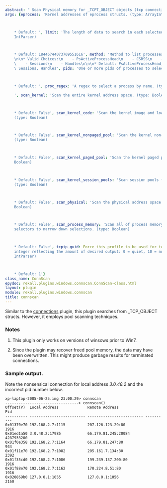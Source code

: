 ```yaml
---
abstract: " Scan Physical memory for _TCPT_OBJECT objects (tcp connections)\n    "
args: {eprocess: 'Kernel addresses of eprocess structs. (type: ArrayIntParser)



    * Default: ', limit: 'The length of data to search in each selected region. (type:
    IntParser)



    * Default: 18446744073709551616', method: "Method to list processes. (type: ChoiceArray)\n\
    \n\n* Valid Choices:\n    - PsActiveProcessHead\n    - CSRSS\n    - PspCidTable\n\
    \    - Sessions\n    - Handles\n\n\n* Default: PsActiveProcessHead, CSRSS, PspCidTable,\
    \ Sessions, Handles", pids: 'One or more pids of processes to select. (type: ArrayIntParser)



    * Default: ', proc_regex: 'A regex to select a process by name. (type: RegEx)

    ', scan_kernel: 'Scan the entire kernel address space. (type: Boolean)



    * Default: False', scan_kernel_code: 'Scan the kernel image and loaded drivers.
    (type: Boolean)



    * Default: False', scan_kernel_nonpaged_pool: 'Scan the kernel non-paged pool.
    (type: Boolean)



    * Default: False', scan_kernel_paged_pool: 'Scan the kernel paged pool. (type:
    Boolean)



    * Default: False', scan_kernel_session_pools: 'Scan session pools for all processes.
    (type: Boolean)



    * Default: False', scan_physical: 'Scan the physical address space only. (type:
    Boolean)



    * Default: False', scan_process_memory: 'Scan all of process memory. Uses process
    selectors to narrow down selections. (type: Boolean)



    * Default: False', tcpip_guid: Force this profile to be used for tcpip., verbosity: 'An
    integer reflecting the amount of desired output: 0 = quiet, 10 = noisy. (type:
    IntParser)



    * Default: 1'}
class_name: ConnScan
epydoc: rekall.plugins.windows.connscan.ConnScan-class.html
layout: plugin
module: rekall.plugins.windows.connscan
title: connscan
---
```



Similar to the [connections](Connections.html) plugin, this plugin searches from
_TCP_OBJECT structs. However, it employs pool scanning techniques.


### Notes

1. This plugin only works on versions of winsows prior to Win7.

2. Since the plugin may recover freed pool memory, the data may have been
   overwritten. This might produce garbage results for terminated connections.


### Sample output.

Note the nonsensical connection for local address *3.0.48.2* and the incorrect
pid number below.

```
xp-laptop-2005-06-25.img 23:00:29> connscan
---------------------------------> connscan()
Offset(P)  Local Address             Remote Address                   Pid
---------- ------------------------- ------------------------- ----------
0x01370e70 192.168.2.7:1115          207.126.123.29:80               1916
0x01ed1a50 3.0.48.2:17985            66.179.81.245:20084       4287933200
0x01f0e358 192.168.2.7:1164          66.179.81.247:80                 944
0x01f11e70 192.168.2.7:1082          205.161.7.134:80                2392
0x01f35cd0 192.168.2.7:1086          199.239.137.200:80              1916
0x01f88e70 192.168.2.7:1162          170.224.8.51:80                 1916
0x020869b0 127.0.0.1:1055            127.0.0.1:1056                  2160
```